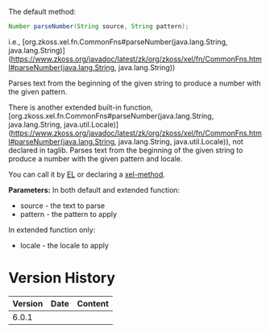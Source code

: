 The default method:

```java
Number parseNumber(String source, String pattern);
```

  
i.e.,
[org.zkoss.xel.fn.CommonFns#parseNumber(java.lang.String, java.lang.String)](https://www.zkoss.org/javadoc/latest/zk/org/zkoss/xel/fn/CommonFns.html#parseNumber(java.lang.String, java.lang.String))

Parses text from the beginning of the given string to produce a number
with the given pattern.

There is another extended built-in function,
[org.zkoss.xel.fn.CommonFns#parseNumber(java.lang.String, java.lang.String, java.util.Locale)](https://www.zkoss.org/javadoc/latest/zk/org/zkoss/xel/fn/CommonFns.html#parseNumber(java.lang.String, java.lang.String, java.util.Locale)),
not declared in taglib. Parses text from the beginning of the given
string to produce a number with the given pattern and locale.

You can call it by [ EL](ZUML_Reference/EL_Expressions/Static_Fields_and_Methods)
or declaring a [ xel-method](ZUML_Reference/ZUML/Processing_Instructions/xel-method).

**Parameters:** In both default and extended function:

- source - the text to parse
- pattern - the pattern to apply

In extended function only:

- locale - the locale to apply

# Version History

| Version | Date | Content |
|---------|------|---------|
| 6.0.1   |      |         |
